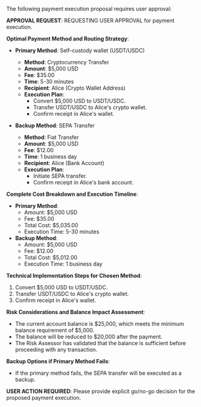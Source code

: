 The following payment execution proposal requires user approval:

**APPROVAL REQUEST**:
REQUESTING USER APPROVAL for payment execution.

**Optimal Payment Method and Routing Strategy**:
- **Primary Method**: Self-custody wallet (USDT/USDC)
  - **Method**: Cryptocurrency Transfer
  - **Amount**: $5,000 USD
  - **Fee**: $35.00
  - **Time**: 5-30 minutes
  - **Recipient**: Alice (Crypto Wallet Address)
  - **Execution Plan**:
    - Convert $5,000 USD to USDT/USDC.
    - Transfer USDT/USDC to Alice's crypto wallet.
    - Confirm receipt in Alice's wallet.

- **Backup Method**: SEPA Transfer
  - **Method**: Fiat Transfer
  - **Amount**: $5,000 USD
  - **Fee**: $12.00
  - **Time**: 1 business day
  - **Recipient**: Alice (Bank Account)
  - **Execution Plan**:
    - Initiate SEPA transfer.
    - Confirm receipt in Alice's bank account.

**Complete Cost Breakdown and Execution Timeline**:
- **Primary Method**:
  - Amount: $5,000 USD
  - Fee: $35.00
  - Total Cost: $5,035.00
  - Execution Time: 5-30 minutes
- **Backup Method**:
  - Amount: $5,000 USD
  - Fee: $12.00
  - Total Cost: $5,012.00
  - Execution Time: 1 business day

**Technical Implementation Steps for Chosen Method**:
1. Convert $5,000 USD to USDT/USDC.
2. Transfer USDT/USDC to Alice's crypto wallet.
3. Confirm receipt in Alice's wallet.

**Risk Considerations and Balance Impact Assessment**:
- The current account balance is $25,000, which meets the minimum balance requirement of $5,000.
- The balance will be reduced to $20,000 after the payment.
- The Risk Assessor has validated that the balance is sufficient before proceeding with any transaction.

**Backup Options if Primary Method Fails**:
- If the primary method fails, the SEPA transfer will be executed as a backup.

**USER ACTION REQUIRED**:
Please provide explicit go/no-go decision for the proposed payment execution.